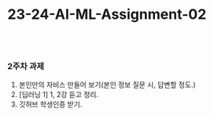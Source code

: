 # 23-24-AI-ML-Assignment-02

</br></br>

### 2주차 과제

1. 본인만의 자비스 만들어 보기(본인 정보 질문 시, 답변할 정도.)
2. [딥러닝 1] 1, 2강 듣고 정리.
3. 깃허브 학생인증 받기.
